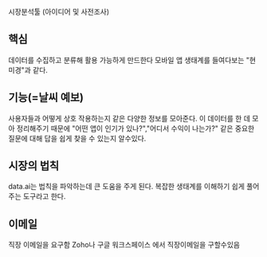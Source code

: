 시장분석툴 (아이디어 및 사전조사)
## 핵심
데이터를 수집하고 분류해 활용 가능하게 만드한다 모바일 앱 생태계를 들여다보는 "현미경"과 같다.

## 기능(=날씨 예보)
사용자들과 어떻게 상호 작용하는지 같은 다양한 정보를 모아준다. 이 데이터를 한 데 모아 정리해주기 때문에 "어떤 앱이 인기가 있나?","어디서 수익이 나는가?" 같은 중요한 질문에 대해 답을 쉽게 찾을 수 있는지 알수있다.

## 시장의 법칙
data.ai는 법칙을 파악하는데 큰 도움을 주게 된다. 복잡한 생태계를 이해하기 쉽게 풀어주는 도구라고 한다.

## 이메일
직장 이메일을 요구함 Zoho나 구글 워크스페이스 에서 직장이메일을 구할수있음